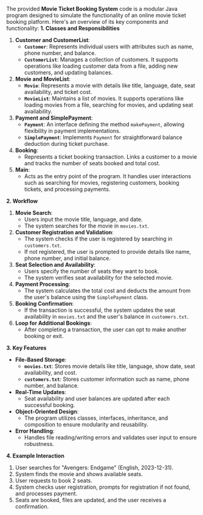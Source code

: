 The provided **Movie Ticket Booking System** code is a modular Java program designed to simulate the functionality of an online movie ticket booking platform. Here's an overview of its key components and functionality:
**1. Classes and Responsibilities**
1. **Customer and CustomerList**:
   - **`Customer`**: Represents individual users with attributes such as name, phone number, and balance.
   - **`CustomerList`**: Manages a collection of customers. It supports operations like loading customer data from a file, adding new customers, and updating balances.
2. **Movie and MovieList**:
   - **`Movie`**: Represents a movie with details like title, language, date, seat availability, and ticket cost.
   - **`MovieList`**: Maintains a list of movies. It supports operations like loading movies from a file, searching for movies, and updating seat availability.
3. **Payment and SimplePayment**:
   - **`Payment`**: An interface defining the method `makePayment`, allowing flexibility in payment implementations.
   - **`SimplePayment`**: Implements `Payment` for straightforward balance deduction during ticket purchase.
4. **Booking**:
   - Represents a ticket booking transaction. Links a customer to a movie and tracks the number of seats booked and total cost.
5. **Main**:
   - Acts as the entry point of the program. It handles user interactions such as searching for movies, registering customers, booking tickets, and processing payments.

**2. Workflow**
1. **Movie Search**:
   - Users input the movie title, language, and date.
   - The system searches for the movie in `movies.txt`.
2. **Customer Registration and Validation**:
   - The system checks if the user is registered by searching in `customers.txt`.
   - If not registered, the user is prompted to provide details like name, phone number, and initial balance.
3. **Seat Selection and Availability**:
   - Users specify the number of seats they want to book.
   - The system verifies seat availability for the selected movie.
4. **Payment Processing**:
   - The system calculates the total cost and deducts the amount from the user's balance using the `SimplePayment` class.
5. **Booking Confirmation**:
   - If the transaction is successful, the system updates the seat availability in `movies.txt` and the user's balance in `customers.txt`.
6. **Loop for Additional Bookings**:
   - After completing a transaction, the user can opt to make another booking or exit.


**3. Key Features**
- **File-Based Storage**:
  - **`movies.txt`**: Stores movie details like title, language, show date, seat availability, and cost.
  - **`customers.txt`**: Stores customer information such as name, phone number, and balance.
- **Real-Time Updates**:
  - Seat availability and user balances are updated after each successful booking.
- **Object-Oriented Design**:
  - The program utilizes classes, interfaces, inheritance, and composition to ensure modularity and reusability.
- **Error Handling**:
  - Handles file reading/writing errors and validates user input to ensure robustness.

**4. Example Interaction**
1. User searches for "Avengers: Endgame" (English, 2023-12-31).
2. System finds the movie and shows available seats.
3. User requests to book 2 seats.
4. System checks user registration, prompts for registration if not found, and processes payment.
5. Seats are booked, files are updated, and the user receives a confirmation.
